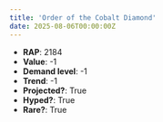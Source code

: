 ```yaml
---
title: 'Order of the Cobalt Diamond'
date: 2025-08-06T00:00:00Z
---
```

- **RAP**: 2184
- **Value**: -1
- **Demand level**: -1
- **Trend**: -1
- **Projected?**: True
- **Hyped?**: True
- **Rare?**: True
